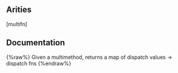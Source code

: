 ## Arities
[multifn]

## Documentation
{%raw%}
Given a multimethod, returns a map of dispatch values -> dispatch fns
{%endraw%}
